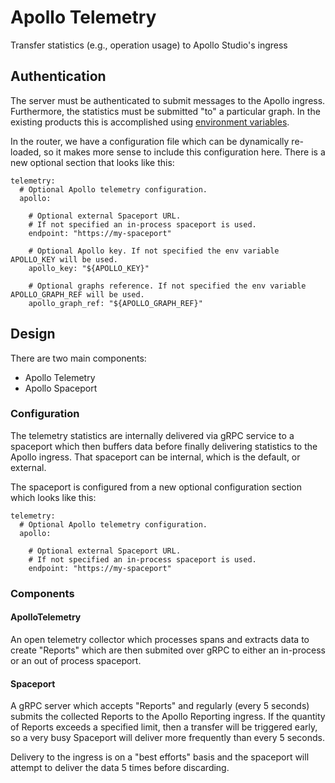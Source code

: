 # Apollo Telemetry
Transfer statistics (e.g., operation usage) to Apollo Studio's ingress

## Authentication

The server must be authenticated to submit messages to the Apollo ingress.
Furthermore, the statistics must be submitted "to" a particular graph. In
the existing products this is accomplished using [environment variables](https://www.apollographql.com/docs/federation/managed-federation/setup/#4-connect-the-gateway-to-studio).

In the router, we have a configuration file which can be dynamically
re-loaded, so it makes more sense to include this configuration here. There
is a new optional section that looks like this:

```
telemetry:
  # Optional Apollo telemetry configuration.
  apollo: 
  
    # Optional external Spaceport URL.
    # If not specified an in-process spaceport is used. 
    endpoint: "https://my-spaceport"
  
    # Optional Apollo key. If not specified the env variable APOLLO_KEY will be used.
    apollo_key: "${APOLLO_KEY}"
    
    # Optional graphs reference. If not specified the env variable APOLLO_GRAPH_REF will be used.   
    apollo_graph_ref: "${APOLLO_GRAPH_REF}"
```

## Design

There are two main components:
 - Apollo Telemetry
 - Apollo Spaceport

### Configuration

The telemetry statistics are internally delivered via gRPC service to a spaceport
which then buffers data before finally delivering statistics to the Apollo
ingress. That spaceport can be internal, which is the default, or external.

The spaceport is configured from a new optional configuration section which looks
like this:

```
telemetry:
  # Optional Apollo telemetry configuration.
  apollo: 
  
    # Optional external Spaceport URL.
    # If not specified an in-process spaceport is used. 
    endpoint: "https://my-spaceport"
```

### Components

#### ApolloTelemetry

An open telemetry collector which processes spans and extracts data to
create "Reports" which are then submited over gRPC to either an
in-process or an out of process spaceport.

#### Spaceport

A gRPC server which accepts "Reports" and regularly (every 5 seconds)
submits the collected Reports to the Apollo Reporting ingress. If the
quantity of Reports exceeds a specified limit, then a transfer will
be triggered early, so a very busy Spaceport will deliver more frequently
than every 5 seconds.

Delivery to the ingress is on a "best efforts" basis and the spaceport
will attempt to deliver the data 5 times before discarding. 

